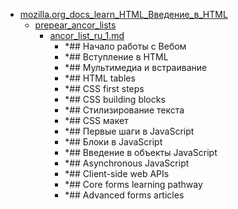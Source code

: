 - <a href = "F:\Node_projects\Node_Way\NBase\_Md\_Index\_WebJS\Content\Docs\MDN_docs_Web_API\Live_learn\mozilla.org_docs_learn_HTML_Введение_в_HTML\cat.mozilla.org_docs_learn_HTML_Введение_в_HTML\dir.mozilla.org_docs_learn_HTML_Введение_в_HTML.md">mozilla.org_docs_learn_HTML_Введение_в_HTML</a>
    - <a href = "F:\Node_projects\Node_Way\NBase\_Md\_Index\_WebJS\Content\Docs\MDN_docs_Web_API\Live_learn\mozilla.org_docs_learn_HTML_Введение_в_HTML\prepear_ancor_lists\cat.prepear_ancor_lists\dir.prepear_ancor_lists.md">prepear_ancor_lists</a>
        - <a href = "F:\Node_projects\Node_Way\NBase\_Md\_Index\_WebJS\Content\Docs\MDN_docs_Web_API\Live_learn\mozilla.org_docs_learn_HTML_Введение_в_HTML\prepear_ancor_lists\ancor_list_ru_1.md">ancor_list_ru_1.md</a>
            - *## Начало работы с Вебом
            - *## Вступление в HTML
            - *## Мультимедиа и встраивание
            - *## HTML tables
            - *## CSS first steps
            - *## CSS building blocks
            - *## Стилизирование текста
            - *## CSS макет
            - *## Первые шаги в JavaScript
            - *## Блоки в JavaScript
            - *## Введение в объекты JavaScript
            - *## Asynchronous JavaScript
            - *## Client-side web APIs
            - *## Core forms learning pathway
            - *## Advanced forms articles
    

